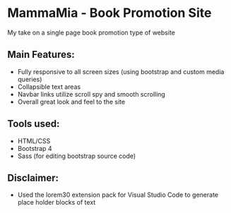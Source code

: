 # MammaMia - Book Promotion Site

My take on a single page book promotion type of website 



## Main Features:
  - Fully responsive to all screen sizes (using bootstrap and custom media queries)
  - Collapsible text areas
  - Navbar links utilize scroll spy and smooth scrolling
  - Overall great look and feel to the site

## Tools used:
  - HTML/CSS
  - Bootstrap 4
  - Sass (for editing bootstrap source code)

## Disclaimer:
  - Used the lorem30 extension pack for Visual Studio Code to generate place holder blocks of text
  
